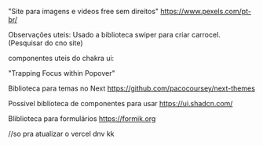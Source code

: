 "Site para imagens e videos free sem direitos"
https://www.pexels.com/pt-br/

Observações uteis:
Usado a biblioteca swiper para criar carrocel. (Pesquisar do cno site)

componentes uteis do chakra ui:

"Trapping Focus within Popover"

Biblioteca para temas no Next
https://github.com/pacocoursey/next-themes

Possivel biblioteca de componentes para usar
https://ui.shadcn.com/

Bliblioteca para formulários
https://formik.org

//so pra atualizar o vercel dnv kk
